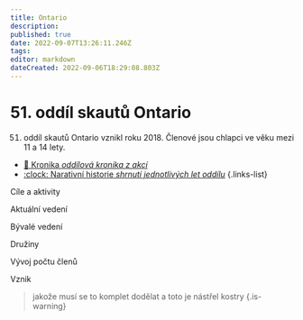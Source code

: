 ```yaml
---
title: Ontario
description: 
published: true
date: 2022-09-07T13:26:11.246Z
tags: 
editor: markdown
dateCreated: 2022-09-06T18:29:08.803Z
---
```


# 51. oddíl skautů Ontario

51. oddíl skautů Ontario vznikl roku 2018. Členové jsou chlapci ve věku mezi 11 a 14 lety. 

- [:book: Kronika *oddílová kronika z akcí*](/kronika)
- [:clock: Narativní historie *shrnutí jednotlivých let oddílu*](/narativni_historie)
{.links-list}




Cíle a aktivity

Aktuální vedení

Bývalé vedení

Družiny

Vývoj počtu členů

Vznik

> jakože musí se to komplet dodělat a toto je nástřel kostry
{.is-warning}